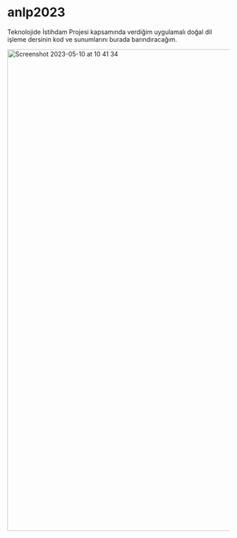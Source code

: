 # anlp2023
Teknolojide İstihdam Projesi kapsamında verdiğim uygulamalı doğal dil işleme dersinin kod ve sunumlarını burada barındıracağım.

<img width="1090" alt="Screenshot 2023-05-10 at 10 41 34" src="https://github.com/kemalcankara/anlp2023/assets/7814906/81555945-6918-4ab1-a190-a4b32716342d">
